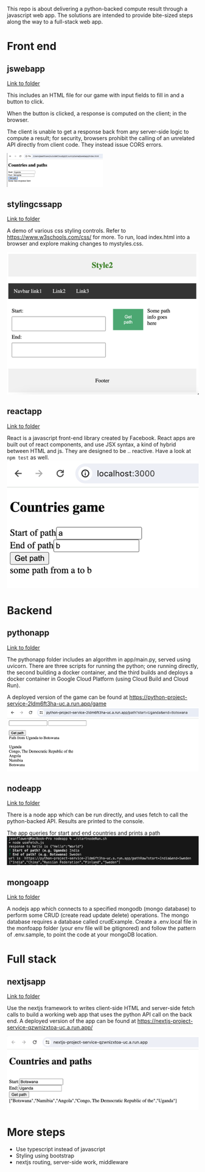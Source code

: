 This repo is about delivering a python-backed compute result through a javascript web app.  The solutions are intended to provide bite-sized steps along the way to a full-stack web app.

# Front end 

## jswebapp

[Link to folder](jswebapp)

This includes an HTML file for our game with input fields to fill in and a button to click.  

When the button is clicked, a response is computed on the client; in the browser.

The client is unable to get a response back from any server-side logic to compute a result; for security, browsers prohibit the calling of an unrelated API directly from client code.  They instead issue CORS errors.

<img src="https://github.com/jeanflower/CountryGame/blob/main/jswebScreenshot.png" width=50% height=50%>

## stylingcssapp

[Link to folder](stylingcssapp)

A demo of various css styling controls.  Refer to https://www.w3schools.com/css/ for more.  To run, load index.html into a browser and explore making changes to mystyles.css.

![stylingcssScreenshot](stylingcssScreenshot.png)

## reactapp

[Link to folder](reactapp)

React is a javascript front-end library created by Facebook.  React apps are built out of react components, and use JSX syntax, a kind of hybrid between HTML and js. They are designed to be .. reactive.  Have a look at ```npm test``` as well.
![reactapp](reactappScreenshot.png)

# Backend

## pythonapp

[Link to folder](pythonapp)

The pythonapp folder includes an algorithm in app/main.py, served using uvicorn. There are three scripts for running the python; one running directly, the second building a docker container, and the third builds and deploys a docker container in Google Cloud Platform (using Cloud Build and Cloud Run).

A deployed version of the game can be found at https://python-project-service-2ldm6ft3ha-uc.a.run.app/game
![pythonScreenshot](pythonappScreenshot.png)

## nodeapp

[Link to folder](nodeapp)

There is a node app which can be run directly, and uses fetch to call the python-backed API.  Results are printed to the console.

The app queries for start and end countries and prints a path
![nodejsScreenshot](nodejsappScreenshot.png)

## mongoapp

[Link to folder](mongoapp)

A nodejs app which connects to a specified mongodb (mongo database) to perform some CRUD (create read update delete) operations.  The mongo database requires a database called crudExample. Create a .env.local file in the monfoapp folder (your env file will be gitignored) and follow the pattern of .env.sample, to point the code at your mongoDB location.

# Full stack

## nextjsapp

[Link to folder](nextjsapp)

Use the nextjs framework to writes client-side HTML and server-side fetch calls to build a working web app that uses the python API call on the back end.  A deployed version of the app can be found at https://nextjs-project-service-qzwnizxtoa-uc.a.run.app/

![nextjsScreenshot](nextjsScreenshot.png)

# More steps

 - Use typescript instead of javascript
 - Styling using bootstrap
 - nextjs routing, server-side work, middleware

